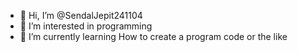 - 👋 Hi, I’m @SendalJepit241104
- 👀 I’m interested in programming
- 🌱 I’m currently learning How to create a program code or the like


<!---
SendalJepit241104/SendalJepit241104 is a ✨ special ✨ repository because its `README.md` (this file) appears on your GitHub profile.
You can click the Preview link to take a look at your changes.
--->
